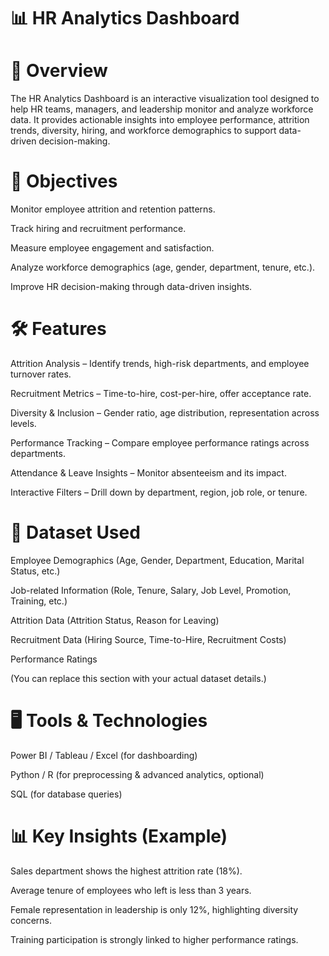 # 📊 HR Analytics Dashboard

# 📌 Overview

The HR Analytics Dashboard is an interactive visualization tool designed to help HR teams, managers, and leadership monitor and analyze workforce data. It provides actionable insights into employee performance, attrition trends, diversity, hiring, and workforce demographics to support data-driven decision-making.



# 🎯 Objectives

Monitor employee attrition and retention patterns.

Track hiring and recruitment performance.

Measure employee engagement and satisfaction.

Analyze workforce demographics (age, gender, department, tenure, etc.).

Improve HR decision-making through data-driven insights.


# 🛠️ Features

Attrition Analysis – Identify trends, high-risk departments, and employee turnover rates.

Recruitment Metrics – Time-to-hire, cost-per-hire, offer acceptance rate.

Diversity & Inclusion – Gender ratio, age distribution, representation across levels.

Performance Tracking – Compare employee performance ratings across departments.

Attendance & Leave Insights – Monitor absenteeism and its impact.

Interactive Filters – Drill down by department, region, job role, or tenure.

# 📂 Dataset Used

Employee Demographics (Age, Gender, Department, Education, Marital Status, etc.)

Job-related Information (Role, Tenure, Salary, Job Level, Promotion, Training, etc.)

Attrition Data (Attrition Status, Reason for Leaving)

Recruitment Data (Hiring Source, Time-to-Hire, Recruitment Costs)

Performance Ratings

(You can replace this section with your actual dataset details.)

# 🖥️ Tools & Technologies

Power BI / Tableau / Excel (for dashboarding)

Python / R (for preprocessing & advanced analytics, optional)

SQL (for database queries)

# 📊 Key Insights (Example)

Sales department shows the highest attrition rate (18%).

Average tenure of employees who left is less than 3 years.

Female representation in leadership is only 12%, highlighting diversity concerns.

Training participation is strongly linked to higher performance ratings.
